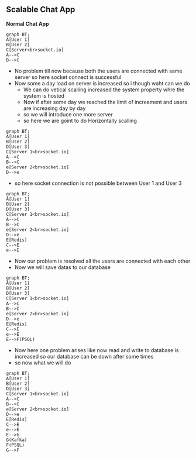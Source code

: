 ## Scalable Chat App

**Normal Chat App**

```mermaid
graph BT;
A[User 1]
B[User 2]
C[Server<br>socket.io]
A-->C
B-->C
```

- No problem till now because both the users are connected with same server so here socket connect is successful
- Now some a day load on server is increased so i though waht can we do
  - We can do vetical scalling increased the system property whre the system is hosted
  - Now if after some day we reached the limit of increament and users are increasing day by day
  - so we will introduce one more server
  - so here we are goint to do Horizontally scalling

```mermaid
graph BT;
A[User 1]
B[User 2]
D[User 3]
C[Server 1<br>socket.io]
A-->C
B-->C
e[Server 2<br>socket.io]
D-->e
```

- so here socket connection is not possible between User 1 and User 3

```mermaid
graph BT;
A[User 1]
B[User 2]
D[User 3]
C[Server 1<br>socket.io]
A-->C
B-->C
e[Server 2<br>socket.io]
D-->e
E[Redis]
C-->E
e-->E
```

- Now our problem is resolved all the users are connected with each other
- Now we will save datas to our database

```mermaid
graph BT;
A[User 1]
B[User 2]
D[User 3]
C[Server 1<br>socket.io]
A-->C
B-->C
e[Server 2<br>socket.io]
D-->e
E[Redis]
C-->E
e-->E
E-->F(PSQL)
```

- Now here one problem arises like now read and write to database is increased so our database can be down after some times
- so now what we will do

```mermaid
graph BT;
A[User 1]
B[User 2]
D[User 3]
C[Server 1<br>socket.io]
A-->C
B-->C
e[Server 2<br>socket.io]
D-->e
E[Redis]
C-->E
e-->E
E-->G
G(Kafka)
F(PSQL)
G-->F
```
